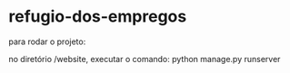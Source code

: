 # refugio-dos-empregos

para rodar o projeto:

no diretório /website, executar o comando: python manage.py runserver
